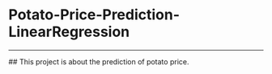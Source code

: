 # Potato-Price-Prediction-LinearRegression
<hr>
## This project is about the prediction of potato price.
